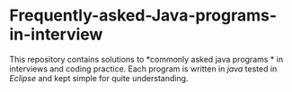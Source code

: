 # Frequently-asked-Java-programs-in-interview
This repository contains solutions to *commonly asked java programs * in interviews and coding practice.
Each program is written in *java* tested in *Eclipse* and kept simple for quite understanding.
